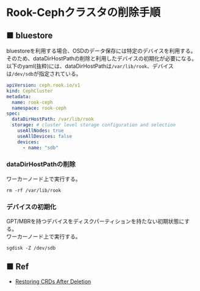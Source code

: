 # Rook-Cephクラスタの削除手順
## ■ bluestore
bluestoreを利用する場合、OSDのデータ保存には特定のデバイスを利用する。  
そのため、dataDirHostPathの削除と利用したデバイスの初期化が必要になる。  
以下のyaml(抜粋)には、dataDirHostPathは`/var/lib/rook`、デバイスは`/dev/sdb`が指定されている。
```yaml
apiVersion: ceph.rook.io/v1
kind: CephCluster
metadata:
  name: rook-ceph
  namespace: rook-ceph
spec:
  dataDirHostPath: /var/lib/rook
  storage: # cluster level storage configuration and selection
    useAllNodes: true
    useAllDevices: false
    devices:
      - name: "sdb"
```

### dataDirHostPathの削除
ワーカーノード上で実行する。
```
rm -rf /var/lib/rook
```

### デバイスの初期化
GPT/MBRを持つデバイスをディスクパーティションを持たない初期状態にする。  
ワーカーノード上で実行する。
```
sgdisk -Z /dev/sdb
```

## ■ Ref
- [Restoring CRDs After Deletion](https://github.com/rook/rook/blob/master/Documentation/Troubleshooting/disaster-recovery.md#restoring-crds-after-deletion)
